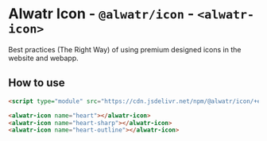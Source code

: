 # Alwatr Icon - `@alwatr/icon` - `<alwatr-icon>`

Best practices (The Right Way) of using premium designed icons in the website and webapp.

## How to use

```html
<script type="module" src="https://cdn.jsdelivr.net/npm/@alwatr/icon/+esm"></script>

<alwatr-icon name="heart"></alwatr-icon>
<alwatr-icon name="heart-sharp"></alwatr-icon>
<alwatr-icon name="heart-outline"></alwatr-icon>
```
